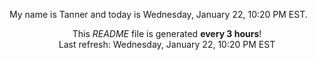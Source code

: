 My name is Tanner and today is Wednesday, January 22, 10:20 PM EST.

<p align="center">This <i>README</i> file is generated <b>every 3 hours</b>!</br>Last refresh: Wednesday, January 22, 10:20 PM EST<br /></p>
